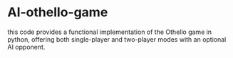 # AI-othello-game
 this code provides a functional implementation of the Othello game in python, offering both single-player and two-player modes with an optional AI opponent.
